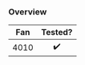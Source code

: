 ### Overview


Fan        |  Tested?
:-------------------------:|:-------------------------:
4010  |   :heavy_check_mark: